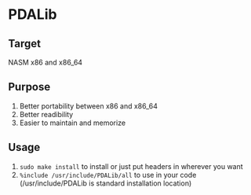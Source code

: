 # PDALib
## Target
NASM x86 and x86_64

## Purpose
1. Better portability between x86 and x86_64
2. Better readibility
3. Easier to maintain and memorize

## Usage
1. `sudo make install` to install or just put headers in wherever you want
2. `%include /usr/include/PDALib/all` to use in your code (/usr/include/PDALib is standard installation location)